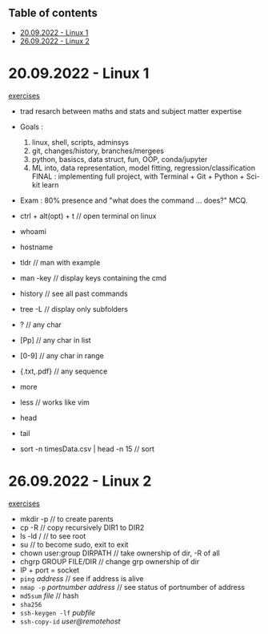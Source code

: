 ## Table of contents
<!-- vim-markdown-toc GFM -->

* [20.09.2022 - Linux 1](#20092022---linux-1)
* [26.09.2022 - Linux 2](#26092022---linux-2)

<!-- vim-markdown-toc -->

# 20.09.2022 - Linux 1

[exercises](https://www.dropbox.com/s/h29ar582qy0th2f/linux_part1_ex.pdf?dl=0)
- trad resarch between maths and stats and subject matter expertise
- Goals : 
    1) linux, shell, scripts, adminsys
    2) git, changes/history, branches/mergees
    3) python, basiscs, data struct, fun, OOP, conda/jupyter
    4) ML into, data representation, model fitting, regression/classification
    FINAL : implementing full project, with Terminal + Git + Python + Sci-kit learn
- Exam : 80% presence and "what does the command ... does?" MCQ.

- ctrl + alt(opt) + t // open terminal on linux
- whoami 
- hostname
- tldr // man with example
- man -key <cmd> // display keys containing the cmd
- history // see all past commands
- tree -L <nb> // display only <nb> subfolders
- ? // any char
- [Pp] // any char in list
- [0-9] // any char in range
- {.txt,.pdf} // any sequence
- more
- less // works like vim
- head
- tail
- sort -n timesData.csv | head -n 15 // sort

# 26.09.2022 - Linux 2

[exercises](https://www.dropbox.com/s/oif66jnezaerlio/linux_part2_ex.pdf)
- mkdir -p // to create parents
- cp -R // copy recursively DIR1 to DIR2
- ls -ld / // to see root
- su // to become sudo, exit to exit
- chown user:group DIRPATH // take ownership of dir, -R of all
- chgrp GROUP FILE/DIR // change grp ownership of dir
- IP + port = socket
- `ping` _address_ // see if address is alive
- `nmap -p` _portnumber_ _address_ // see status of portnumber of address
- `md5sum` _file_ // hash
- `sha256`
- `ssh-keygen -lf` _pubfile_
- `ssh-copy-id` _user@remotehost_ 
